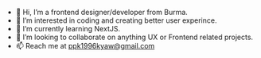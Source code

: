 - 👋 Hi, I’m a frontend designer/developer from Burma.
- 👀 I’m interested in coding and creating better user experince.
- 🌱 I’m currently learning NextJS.
- 💞️ I’m looking to collaborate on anything UX or Frontend related projects.
- 📫 Reach me at ppk1996kyaw@gmail.com

<!---
ppk-1996/ppk-1996 is a ✨ special ✨ repository because its `README.md` (this file) appears on your GitHub profile.
You can click the Preview link to take a look at your changes.
--->
